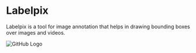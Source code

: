 # Labelpix
Labelpix is a tool for image annotation that helps in drawing bounding boxes over images and videos.

![GitHub Logo](/images/logo.png)

